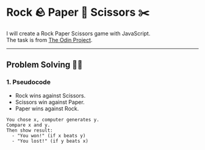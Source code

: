 # Rock 🪨 Paper 📄 Scissors ✂️

I will create a Rock Paper Scissors game with JavaScript.  
The task is from [The Odin Project](https://www.theodinproject.com/lessons/foundations-rock-paper-scissors).

---

## Problem Solving 🙋‍♂️

### 1. Pseudocode

- Rock wins against Scissors.
- Scissors win against Paper.
- Paper wins against Rock.

```plaintext
You chose x, computer generates y.
Compare x and y.
Then show result:
  - "You won!" (if x beats y)
  - "You lost!" (if y beats x)
